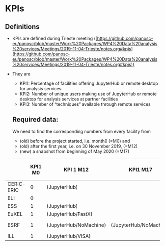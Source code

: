# KPIs

## Definitions

- KPIs are defined during Trieste meeting ([https://github.com/panosc-eu/panosc/blob/master/Work%20Packages/WP4%20Data%20analysis%20services/Meetings/2019-11-04-Trieste/notes.org#kpis](https://github.com/panosc-eu/panosc/blob/master/Work%20Packages/WP4%20Data%20analysis%20services/Meetings/2019-11-04-Trieste/notes.org#kpis))

- They are
  - KPI1: Percentage of facilities offering JupyterHub or remote desktop for analysis services
  - KPI2: Number of unique users making use of JupyterHub or remote desktop for analysis services at partner facilities
  - KPI3: Number of “techniques” available through remote services

  ## Required data:
  
  We need to find the corresponding numbers from every facility from
  - (old) before the project started, i.e. month0 (=M0) and
  - (old) after the first year, i.e. on 30 November 2019, (=M12)
  - (new) a snapshot from beginning of May 2020 (=M17)

|            |  KPI1 M0 | KPI 1 M12               | KPI1 M17               | KPI 2 M0 | KPI 2 M12 | KPI2 M17 |   KPI 3 M0 |   KPI 3 M12 | KPI3 M17 |
| ---------- | -------- | ----------------------- | ---------------------- | -------- | --------- | -------- | ---------- | ----------- | ----------- |
| CERIC-ERIC |        0 | (JupyterHub)            |                        |        0 |         0 |          |          0 |           0 |             |
| ELI        |        0 |                         |                        |        0 |         0 |          |          0 |           1 |             |
| ESS        |        1 | (JupyterHub)            |                        |        0 |         0 |          |          0 |           0 |             |
| EuXEL      |        1 | (JupyterHub/FastX)      |                        |        - |       150 |          |          2 |           2 |             |
| ESRF       |        1 | (JupyterHub/NoMachine)  | (JupyterHub/NoMachine) |       20 |         0 |        0 | 1 beamline | 3 beamlines | 3 beamlines |
| ILL        |        1 | (JupyterHub/VISA)       |                        |        0 |         1 |          |          0 |           2 |             |
